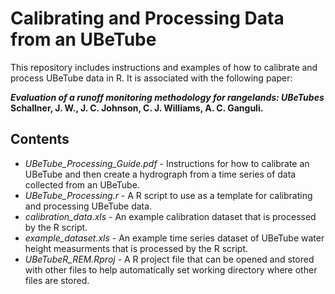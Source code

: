 # Calibrating and Processing Data from an UBeTube

This repository includes instructions and examples of how to calibrate and process UBeTube data in R. It is associated with the following paper:

***Evaluation of a runoff monitoring methodology for rangelands: UBeTubes***  
**Schallner, J. W., J. C. Johnson, C. J. Williams, A. C. Ganguli.** 

## Contents

* *UBeTube_Processing_Guide.pdf* - Instructions for how to calibrate an UBeTube and then create a hydrograph from a time series of data collected from an UBeTube.
* *UBeTube_Processing.r*  - A R script to use as a template for calibrating and processing UBeTube data.
* *calibration_data.xls* - An example calibration dataset that is processed by the R script.
* *example_dataset.xls* - An example time series dataset of UBeTube water height measurments that is processed by the R script.
* *UBeTubeR_REM.Rproj* - A R project file that can be opened and stored with other files to help automatically set working directory where other files are stored.
